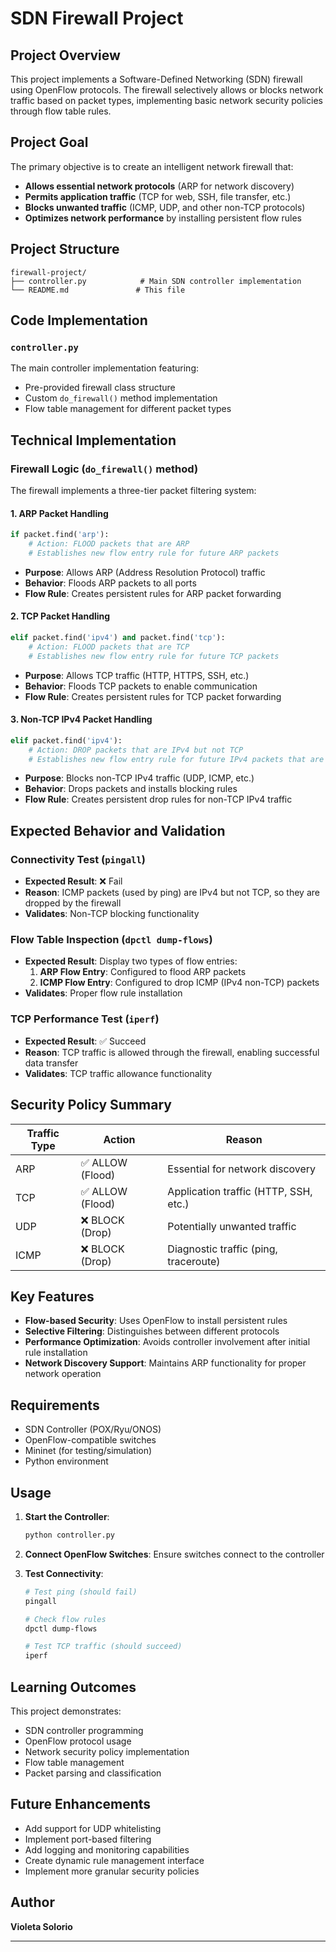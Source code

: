 # SDN Firewall Project

## Project Overview

This project implements a Software-Defined Networking (SDN) firewall using OpenFlow protocols. The firewall selectively allows or blocks network traffic based on packet types, implementing basic network security policies through flow table rules.

## Project Goal

The primary objective is to create an intelligent network firewall that:
- **Allows essential network protocols** (ARP for network discovery)
- **Permits application traffic** (TCP for web, SSH, file transfer, etc.)
- **Blocks unwanted traffic** (ICMP, UDP, and other non-TCP protocols)
- **Optimizes network performance** by installing persistent flow rules

## Project Structure

```
firewall-project/
├── controller.py            # Main SDN controller implementation
└── README.md               # This file
```

## Code Implementation

### `controller.py`
The main controller implementation featuring:
- Pre-provided firewall class structure
- Custom `do_firewall()` method implementation
- Flow table management for different packet types

## Technical Implementation

### Firewall Logic (`do_firewall()` method)

The firewall implements a three-tier packet filtering system:

#### 1. ARP Packet Handling
```python
if packet.find('arp'):
    # Action: FLOOD packets that are ARP
    # Establishes new flow entry rule for future ARP packets
```
- **Purpose**: Allows ARP (Address Resolution Protocol) traffic
- **Behavior**: Floods ARP packets to all ports
- **Flow Rule**: Creates persistent rules for ARP packet forwarding

#### 2. TCP Packet Handling  
```python
elif packet.find('ipv4') and packet.find('tcp'):
    # Action: FLOOD packets that are TCP
    # Establishes new flow entry rule for future TCP packets
```
- **Purpose**: Allows TCP traffic (HTTP, HTTPS, SSH, etc.)
- **Behavior**: Floods TCP packets to enable communication
- **Flow Rule**: Creates persistent rules for TCP packet forwarding

#### 3. Non-TCP IPv4 Packet Handling
```python
elif packet.find('ipv4'):
    # Action: DROP packets that are IPv4 but not TCP
    # Establishes new flow entry rule for future IPv4 packets that are not TCP
```
- **Purpose**: Blocks non-TCP IPv4 traffic (UDP, ICMP, etc.)
- **Behavior**: Drops packets and installs blocking rules
- **Flow Rule**: Creates persistent drop rules for non-TCP IPv4 traffic

## Expected Behavior and Validation

### Connectivity Test (`pingall`)
- **Expected Result**: ❌ Fail
- **Reason**: ICMP packets (used by ping) are IPv4 but not TCP, so they are dropped by the firewall
- **Validates**: Non-TCP blocking functionality

### Flow Table Inspection (`dpctl dump-flows`)
- **Expected Result**: Display two types of flow entries:
  1. **ARP Flow Entry**: Configured to flood ARP packets
  2. **ICMP Flow Entry**: Configured to drop ICMP (IPv4 non-TCP) packets
- **Validates**: Proper flow rule installation

### TCP Performance Test (`iperf`)
- **Expected Result**: ✅ Succeed
- **Reason**: TCP traffic is allowed through the firewall, enabling successful data transfer
- **Validates**: TCP traffic allowance functionality

## Security Policy Summary

| Traffic Type | Action | Reason |
|-------------|---------|---------|
| ARP | ✅ ALLOW (Flood) | Essential for network discovery |
| TCP | ✅ ALLOW (Flood) | Application traffic (HTTP, SSH, etc.) |
| UDP | ❌ BLOCK (Drop) | Potentially unwanted traffic |
| ICMP | ❌ BLOCK (Drop) | Diagnostic traffic (ping, traceroute) |

## Key Features

- **Flow-based Security**: Uses OpenFlow to install persistent rules
- **Selective Filtering**: Distinguishes between different protocols
- **Performance Optimization**: Avoids controller involvement after initial rule installation
- **Network Discovery Support**: Maintains ARP functionality for proper network operation

## Requirements

- SDN Controller (POX/Ryu/ONOS)
- OpenFlow-compatible switches
- Mininet (for testing/simulation)
- Python environment

## Usage

1. **Start the Controller**:
   ```bash
   python controller.py
   ```

2. **Connect OpenFlow Switches**: Ensure switches connect to the controller

3. **Test Connectivity**:
   ```bash
   # Test ping (should fail)
   pingall
   
   # Check flow rules
   dpctl dump-flows
   
   # Test TCP traffic (should succeed)
   iperf
   ```

## Learning Outcomes

This project demonstrates:
- SDN controller programming
- OpenFlow protocol usage
- Network security policy implementation
- Flow table management
- Packet parsing and classification

## Future Enhancements

- Add support for UDP whitelisting
- Implement port-based filtering
- Add logging and monitoring capabilities
- Create dynamic rule management interface
- Implement more granular security policies

## Author

**Violeta Solorio**  


---